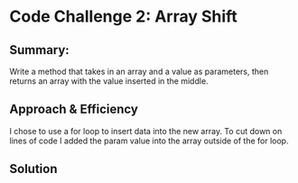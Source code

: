# Code Challenge 2: Array Shift

## Summary:
Write a method that takes in an array and a value as parameters, then returns an array with the value inserted in the middle.

## Approach & Efficiency
I chose to use a for loop to insert data into the new array. To cut down on lines of code I added the param value into the array outside of the for loop.

## Solution
